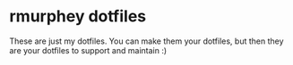 # rmurphey dotfiles

These are just my dotfiles. You can make them your dotfiles, but then they are
your dotfiles to support and maintain :)
